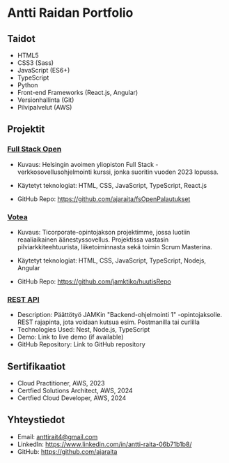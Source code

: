 # Antti Raidan Portfolio

## Taidot

- HTML5
- CSS3 (Sass)
- JavaScript (ES6+)
- TypeScript
- Python
- Front-end Frameworks (React.js, Angular)
- Versionhallinta (Git)
- Pilvipalvelut (AWS)

## Projektit

### [Full Stack Open](https://github.com/ajaraita/fsOpenPalautukset)

- Kuvaus: Helsingin avoimen yliopiston Full Stack -verkkosovellusohjelmointi kurssi, jonka suoritin vuoden 2023 lopussa.

- Käytetyt teknologiat: HTML, CSS, JavaScript, TypeScript, React.js

- GitHub Repo: https://github.com/ajaraita/fsOpenPalautukset

### [Votea](https://github.com/jamktiko/huutisRepo)

- Kuvaus: Ticorporate-opintojakson projektimme, jossa luotiin reaaliaikainen äänestyssovellus. Projektissa vastasin pilviarkkiteehtuurista, liiketoiminnasta sekä toimin Scrum Masterina.

- Käytetyt teknologiat: HTML, CSS, JavaScript, TypeScript, Nodejs, Angular

- GitHub Repo: https://github.com/jamktiko/huutisRepo

### [REST API](https://github.com/ajaraita/rest-api)

- Description: Päättötyö JAMKin "Backend-ohjelmointi 1" -opintojaksolle. REST rajapinta, jota voidaan kutsua esim. Postmanilla tai curlilla
- Technologies Used: Nest, Node.js, TypeScript
- Demo: Link to live demo (if available)
- GitHub Repository: Link to GitHub repository

## Sertifikaatiot

- Cloud Practitioner, AWS, 2023
- Certfied Solutions Architect, AWS, 2024
- Certfied Cloud Developer, AWS, 2024

## Yhteystiedot

- Email: anttirait4@gmail.com
- LinkedIn: https://www.linkedin.com/in/antti-raita-06b71b1b8/
- GitHub: https://github.com/ajaraita
